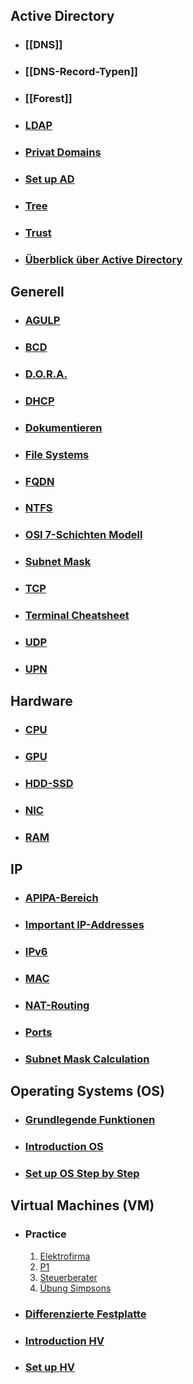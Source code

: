 ## Active Directory 
- ### [[DNS]]
- ### [[DNS-Record-Typen]]
- ### [[Forest]] 
- ### [LDAP](Active%20Directory%20(AD)/LDAP.md)
- ### [Privat Domains](Active%20Directory%20(AD)/Privat%20Domains.md)
- ### [Set up AD](Active%20Directory%20(AD)/Set%20up%20AD.md)
- ### [Tree](Active%20Directory%20(AD)/Tree.md)
- ### [Trust](Active%20Directory%20(AD)/Trust.md)
- ### [Überblick über Active Directory](Active%20Directory%20(AD)/Überblick%20über%20Active%20Directory.md)
## Generell 
- ### [AGULP](Generell/AGULP.md)
- ### [BCD](Generell/BCD.md)
- ### [D.O.R.A.](Generell/D.O.R.A..md)
- ### [DHCP](Generell/DHCP.md)
- ### [Dokumentieren](Generell/Dokumentieren.md)
- ### [File Systems](Generell/File%20Systems.md)
- ### [FQDN](Generell/FQDN.md)
- ### [NTFS](Generell/NTFS.md)
- ### [OSI 7-Schichten Modell](Generell/OSI%207-Schichten%20Modell.md)
- ### [Subnet Mask](Generell/Subnet%20Mask.md)
- ### [TCP](Generell/TCP.md)
- ### [Terminal Cheatsheet](Generell/Terminal%20Cheatsheet.md)
- ### [UDP](Generell/UDP.md)
- ### [UPN](Generell/UPN.md)
## Hardware 
- ### [CPU](Hardware/CPU.md)
- ### [GPU](Hardware/GPU.md)
- ### [HDD-SSD](Hardware/HDD-SSD.md)
- ### [NIC](Hardware/NIC.md)
- ### [RAM](Hardware/RAM.md)
## IP
- ### [APIPA-Bereich](IP/APIPA-Bereich.md)
- ### [Important IP-Addresses](IP/Important%20IP-Addresses.md)
- ### [IPv6](IP/IPv6.md)
- ### [MAC](IP/MAC.md)
- ### [NAT-Routing](IP/NAT-Routing.md)
- ### [Ports](IP/Ports.md)
- ### [Subnet Mask Calculation](IP/Subnet%20Mask%20Calculation.md)
## Operating Systems (OS)
- ### [Grundlegende Funktionen](Operating%20Systems%20(OS)/Grundlegende%20Funktionen.md)
- ### [Introduction OS](Operating%20Systems%20(OS)/Introduction%20OS.md)
- ### [Set up OS Step by Step](Operating%20Systems%20(OS)/Set%20up%20OS%20Step%20by%20Step.md)
## Virtual Machines (VM)
- ### Practice 
	1. [Elektrofirma](Virtual%20Machines%20(VM)/Practice/Elektrofirma.md)
	2. [P1](Virtual%20Machines%20(VM)/Practice/P1.md)
	3. [Steuerberater](Virtual%20Machines%20(VM)/Practice/Steuerberater.md)
	4. [Übung Simpsons](Virtual%20Machines%20(VM)/Practice/Übung%20Simpsons.md)
- ### [Differenzierte Festplatte](Virtual%20Machines%20(VM)/Differenzierte%20Festplatte.md)
- ### [Introduction HV](Virtual%20Machines%20(VM)/Introduction%20HV.md)
- ### [Set up HV](Virtual%20Machines%20(VM)/Set%20up%20HV.md)
